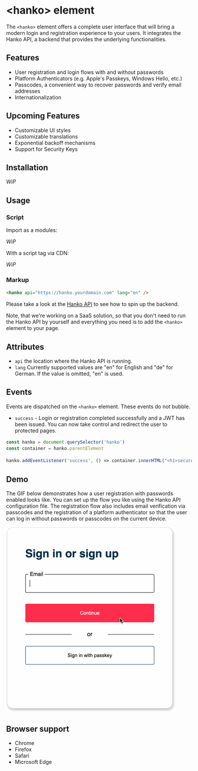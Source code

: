 # &lt;hanko&gt; element

The `<hanko>` element offers a complete user interface that will bring a modern
login and registration experience to your users. It integrates the Hanko API,
a backend that provides the underlying functionalities.

## Features

* User registration and login flows with and without passwords
* Platform Authenticators (e.g. Apple's Passkeys, Windows Hello, etc.)
* Passcodes, a convenient way to recover passwords and verify email addresses
* Internationalization

## Upcoming Features

* Customizable UI styles
* Customizable translations
* Exponential backoff mechanisms
* Support for Security Keys

## Installation

_WiP_

## Usage

### Script

Import as a modules:

_WiP_

With a script tag via CDN:

_WiP_

### Markup

```html
<hanko api="https://hanko.yourdomain.com" lang="en" />
```

Please take a look at the [Hanko API](../backend/README.md) to see how to spin up the backend.

Note, that we're working on a SaaS solution, so that you don't need to run the
Hanko API by yourself and everything you need is to add the `<hanko>` element
to your page.

## Attributes

- `api` the location where the Hanko API is running.
- `lang` Currently supported values are "en" for English and "de" for German. If the value is omitted, "en" is used.

## Events

Events are dispatched on the `<hanko>` element. These events do not bubble.

- `success` - Login or registration completed successfully and a JWT has been issued. You can now take control and redirect the user to protected pages.

```js
const hanko = document.querySelector('hanko')
const container = hanko.parentElement

hanko.addEventListener('success', () => container.innerHTML("<h1>secured content...</h1>"))
```

## Demo

The GIF below demonstrates how a user registration with passwords enabled looks like. You can set up the flow you like using the Hanko API
configuration file. The registration flow also includes email verification via passcodes and the registration of a
platform authenticator so that the user can log in without passwords or passcodes on the current device.

![](demo.gif)

## Browser support

- Chrome
- Firefox
- Safari
- Microsoft Edge
